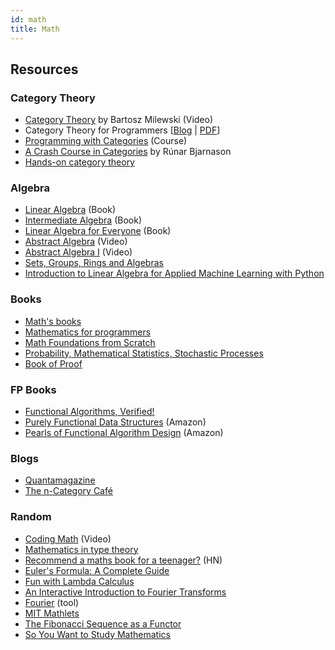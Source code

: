 ```yaml
---
id: math
title: Math
---
```


## Resources

### Category Theory

* [Category Theory](https://www.youtube.com/playlist?list=PLbgaMIhjbmEnaH_LTkxLI7FMa2HsnawM_) by Bartosz Milewski (Video)
* Category Theory for Programmers [[Blog](https://bartoszmilewski.com/2014/10/28/category-theory-for-programmers-the-preface) | [PDF](https://github.com/hmemcpy/milewski-ctfp-pdf)]
* [Programming with Categories](http://brendanfong.com/programmingcats.html) (Course)
* [A Crash Course in Categories](https://www.youtube.com/watch?v=5S03zTekRJc) by Rúnar Bjarnason
* [Hands-on category theory](https://earldouglas.com/talks/scala-cats/tutorial.html)

### Algebra

* [Linear Algebra](https://hefferon.net/linearalgebra/index.html) (Book)
* [Intermediate Algebra](https://saylordotorg.github.io/text_intermediate-algebra/index.html) (Book)
* [Linear Algebra for Everyone](https://github.com/kenjihiranabe/The-Art-of-Linear-Algebra) (Book)
* [Abstract Algebra](https://m.youtube.com/playlist?list=PLi01XoE8jYoi3SgnnGorR_XOW3IcK-TP6) (Video)
* [Abstract Algebra I](https://www.youtube.com/playlist?list=PLBY4G2o7DhF0JCgapYKrqibGaJuvV4Gkb) (Video)
* [Sets, Groups, Rings and Algebras](https://www.csee.umbc.edu/portal/help/theory/group_def.shtml)
* [Introduction to Linear Algebra for Applied Machine Learning with Python](https://pabloinsente.github.io/intro-linear-algebra)

### Books

* [Math's books](https://klkuttler.com)
* [Mathematics for programmers](https://yurichev.com/writings/Math-for-programmers.pdf)
* [Math Foundations from Scratch](https://learnaifromscratch.github.io/math.html)
* [Probability, Mathematical Statistics, Stochastic Processes](http://www.randomservices.org/random)
* [Book of Proof](https://www.people.vcu.edu/~rhammack/BookOfProof)

### FP Books

* [Functional Algorithms, Verified!](https://functional-algorithms-verified.org)
* [Purely Functional Data Structures](https://www.amazon.co.uk/Purely-Functional-Data-Structures-Okasaki/dp/0521663504) (Amazon)
* [Pearls of Functional Algorithm Design](https://www.amazon.co.uk/Pearls-Functional-Algorithm-Design-Richard/dp/0521513383) (Amazon)

### Blogs

* [Quantamagazine](https://www.quantamagazine.org)
* [The n-Category Café](https://golem.ph.utexas.edu/category)

### Random

* [Coding Math](https://www.youtube.com/playlist?app=desktop&list=PL7wAPgl1JVvUEb0dIygHzO4698tmcwLk9) (Video)
* [Mathematics in type theory](https://xenaproject.wordpress.com/2020/06/20/mathematics-in-type-theory)
* [Recommend a maths book for a teenager?](https://news.ycombinator.com/item?id=23711942) (HN)
* [Euler's Formula: A Complete Guide](https://mathvault.ca/euler-formula)
* [Fun with Lambda Calculus](https://stopa.io/post/263)
* [An Interactive Introduction to Fourier Transforms](http://www.jezzamon.com/fourier/index.html)
* [Fourier](https://static.laszlokorte.de/fourier) (tool)
* [MIT Mathlets](https://mathlets.org/mathlets)
* [The Fibonacci Sequence as a Functor](https://www.math3ma.com/blog/fibonacci-sequence)
* [So You Want to Study Mathematics](https://www.susanrigetti.com/math)
